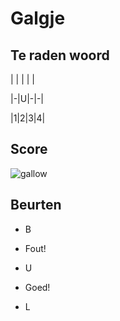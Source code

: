 # Galgje

## Te raden woord

| | | | |

|-|U|-|-|

|1|2|3|4|

## Score
![gallow](./images/2.png)

## Beurten

* B  
* Fout!  

* U  
* Goed!

* L  